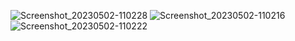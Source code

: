 ![Screenshot_20230502-110228](https://user-images.githubusercontent.com/121219334/235587960-c6d3c7e7-8a41-49ca-b72c-d4ba88c74375.jpg)
![Screenshot_20230502-110216](https://user-images.githubusercontent.com/121219334/235587968-b8fadc34-cf8a-4c46-a77d-693fb54678c7.jpg)
![Screenshot_20230502-110222](https://user-images.githubusercontent.com/121219334/235587972-dc33fc8b-bd1e-452a-832e-e1426eeaf1b5.jpg)
